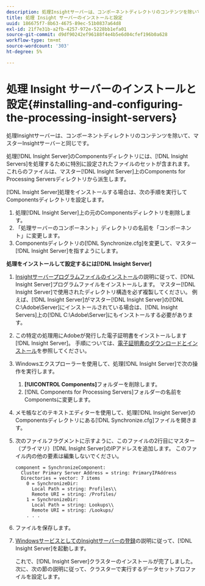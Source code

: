 ```yaml
---
description: 処理Insightサーバーは、コンポーネントディレクトリのコンテンツを除いて、マスターInsightサーバーと同じです。
title: 処理 Insight サーバーのインストールと設定
uuid: 186675f7-8b63-4675-89ec-51b0837a64d8
exl-id: 21f7e31b-a2fb-4257-972e-5228bb1efa01
source-git-commit: d9df90242ef96188f4e4b5e6d04cfef196b0a628
workflow-type: tm+mt
source-wordcount: '303'
ht-degree: 5%

---
```


# 処理 Insight サーバーのインストールと設定{#installing-and-configuring-the-processing-insight-servers}

処理Insightサーバーは、コンポーネントディレクトリのコンテンツを除いて、マスターInsightサーバーと同じです。

処理[!DNL Insight Server]のComponentsディレクトリには、[!DNL Insight Servers]を処理するために特別に設定されたファイルのセットが含まれます。 これらのファイルは、マスター[!DNL Insight Server]上のComponents for Processing Serversディレクトリから派生します。

[!DNL Insight Server]処理をインストールする場合は、次の手順を実行してComponentsディレクトリを設定します。

1. 処理[!DNL Insight Server]上の元のComponentsディレクトリを削除します。
1. 「処理サーバーのコンポーネント」ディレクトリの名前を「コンポーネント」に変更します。
1. Componentsディレクトリの[!DNL Synchronize.cfg]を変更して、マスター[!DNL Insight Server]を指すようにします。

**処理をインストールして設定するには[!DNL Insight Server]**

1. [Insightサーバープログラムファイルのインストール](../../../../../../home/c-inst-svr/c-install-ins-svr/t-install-proc-inst-svr-dpu/t-install-prgm-files.md#task-1e6251fd39714186baa40d38f23d0088)の説明に従って、[!DNL Insight Server]プログラムファイルをインストールします。 マスター[!DNL Insight Server]で使用されたディレクトリ構造を必ず複製してください。 例えば、[!DNL Insight Server]がマスター[!DNL Insight Server]の[!DNL C:\Adobe\Server]にインストールされている場合は、[!DNL Insight Servers]上の[!DNL C:\Adobe\Server]にもインストールする必要があります。
1. この特定の処理用にAdobeが発行した電子証明書をインストールします[!DNL Insight Server]。 手順については、[電子証明書のダウンロードとインストール](../../../../../../home/c-inst-svr/c-install-ins-svr/t-install-proc-inst-svr-dpu/c-dnld-dgtl-cert/c-dnld-dgtl-cert.md#concept-4f79c240492f4e52b6375b4b3bbefa17)を参照してください。
1. Windowsエクスプローラーを使用して、処理[!DNL Insight Server]で次の操作を実行します。

   1. **[!UICONTROL Components]**&#x200B;フォルダーを削除します。
   1. [!DNL Components for Processing Servers]フォルダーの名前をComponentsに変更します。

1. メモ帳などのテキストエディターを使用して、処理[!DNL Insight Server]のComponentsディレクトリにある[!DNL Synchronize.cfg]ファイルを開きます。
1. 次のファイルフラグメントに示すように、このファイルの2行目にマスター（プライマリ）[!DNL Insight Server]のIPアドレスを追加します。 このファイル内の他の要素は編集しないでください。

   ```
   component = SynchronizeComponent:
     Cluster Primary Server Address = string: PrimaryIPAddress
     Directories = vector: 7 items
       0 = SynchronizeDir:
         Local Path = string: Profiles\\
         Remote URI = string: /Profiles/
       1 = SynchronizeDir:
         Local Path = string: Lookups\\
         Remote URI = string: /Lookups/
       . . .
   ```

1. ファイルを保存します。
1. [WindowsサービスとしてのInsightサーバーの登録](../../../../../../home/c-inst-svr/c-install-ins-svr/t-install-proc-inst-svr-dpu/c-reg-wdws-svc.md#concept-f2c7aa891d544a2595aa01d0d796a540)の説明に従って、[!DNL Insight Server]を起動します。

   これで、[!DNL Insight Server]クラスターのインストールが完了しました。 次に、次の節の説明に従って、クラスターで実行するデータセットプロファイルを設定します。
